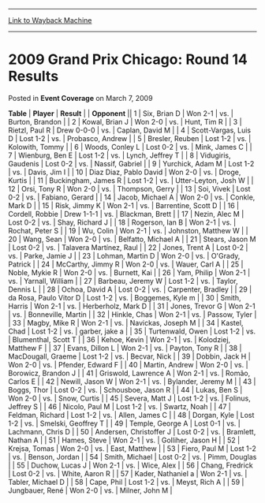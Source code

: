 
---
[Link to Wayback Machine](https://web.archive.org/web/20161013064055/http://magic.wizards.com/en/articles/archive/event-coverage/2009-grand-prix-chicago-round-14-results-2009-03-07)

[_metadata_:description]:- "TablePlayerResult"
[_metadata_:generator]:- "Drupal 7 (http://drupal.org)"
[_metadata_:node]:- "449291"
[_metadata_:publish_date]:- "2009-03-07"
[_metadata_:source]:- "div-main-content"
[_metadata_:title]:- "2009 Grand Prix Chicago: Round 14 Results"
[_metadata_:wayback_capture_timestamp]:- "2016-10-13 06:40:55"
[_metadata_:wayback_raw_url]:- "https://web.archive.org/web/20161013064055id_/http://magic.wizards.com/en/articles/archive/event-coverage/2009-grand-prix-chicago-round-14-results-2009-03-07"
[_metadata_:wayback_url]:- "http://magic.wizards.com/en/articles/archive/event-coverage/2009-grand-prix-chicago-round-14-results-2009-03-07"
---


2009 Grand Prix Chicago: Round 14 Results
=========================================



 Posted in **Event Coverage**
 on March 7, 2009 












 **Table** | **Player** | **Result** |  | **Opponent** ||  1 | Six, Brian D | Won 2-1 | vs. | Burton, Brandon |
|  2 | Kowal, Brian J | Won 2-0 | vs. | Hunt, Tim R |
|  3 | Rietzl, Paul R | Drew 0-0-0 | vs. | Caplan, David M |
|  4 | Scott-Vargas, Luis D | Lost 1-2 | vs. | Probasco, Andrew |
|  5 | Bresler, Reuben | Lost 1-2 | vs. | Kolowith, Tommy |
|  6 | Woods, Conley L | Lost 0-2 | vs. | Mink, James C |
|  7 | Wienburg, Ben E | Lost 1-2 | vs. | Lynch, Jeffrey T |
|  8 | Vidugiris, Gaudenis | Lost 0-2 | vs. | Nassif, Gabriel |
|  9 | Yurchick, Adam M | Lost 1-2 | vs. | Davis, Jim I |
|  10 | Diaz Diaz, Pablo David | Won 2-0 | vs. | Droge, Kurtis |
|  11 | Buckingham, James R | Lost 1-2 | vs. | Utter-Leyton, Josh W |
|  12 | Orsi, Tony R | Won 2-0 | vs. | Thompson, Gerry |
|  13 | Soi, Vivek | Lost 0-2 | vs. | Fabiano, Gerard |
|  14 | Jacob, Michael A | Won 2-0 | vs. | Conkle, Mark D |
|  15 | Risk, Jimmy K | Won 2-1 | vs. | Barrentine, Scott D |
|  16 | Cordell, Robbie | Drew 1-1-1 | vs. | Blackman, Brett |
|  17 | Nezin, Alec M | Lost 0-2 | vs. | Shay, Richard J |
|  18 | Rogerson, Ian B | Won 2-1 | vs. | Rochat, Peter S |
|  19 | Wu, Colin | Won 2-1 | vs. | Johnston, Matthew W |
|  20 | Wang, Sean | Won 2-0 | vs. | Belfatto, Michael A |
|  21 | Stears, Jason M | Lost 0-2 | vs. | Talavera Martínez, Raul |
|  22 | Jones, Trent A | Lost 0-2 | vs. | Parke, Jamie J |
|  23 | Lohman, Martin D | Won 2-0 | vs. | O'Grady, Patrick |
|  24 | McCarthy, Jimmy R | Won 2-0 | vs. | Wauer, Carl A |
|  25 | Noble, Mykie R | Won 2-0 | vs. | Burnett, Kai |
|  26 | Yam, Philip | Won 2-1 | vs. | Yarnall, William |
|  27 | Barbeau, Jeremy W | Lost 1-2 | vs. | Taylor, Dennis L |
|  28 | Ochoa, David A | Lost 0-2 | vs. | Carpenter, Bradley |
|  29 | da Rosa, Paulo Vitor D | Lost 1-2 | vs. | Boggemes, Kyle m |
|  30 | Smith, Harris | Won 2-1 | vs. | Herberholz, Mark D |
|  31 | Jones, Trevor G | Won 2-1 | vs. | Bonneville, Martin |
|  32 | Hinkle, Chas | Won 2-1 | vs. | Passow, Tyler |
|  33 | Magby, Mike R | Won 2-1 | vs. | Navickas, Joseph M |
|  34 | Kastel, Chad | Lost 1-2 | vs. | garber, jake a |
|  35 | Turtenwald, Owen | Lost 1-2 | vs. | Blumenthal, Scott T |
|  36 | Kehoe, Kevin | Won 2-1 | vs. | Kolodziej, Matthew F |
|  37 | Evans, Dillon L | Won 2-1 | vs. | Payton, Tony R |
|  38 | MacDougall, Graeme | Lost 1-2 | vs. | Becvar, Nick |
|  39 | Dobbin, Jack H | Won 2-0 | vs. | Pfender, Edward F |
|  40 | Martin, Andrew | Won 2-0 | vs. | Borowicz, Brandon J |
|  41 | Griswold, Lawrence A | Won 2-1 | vs. | Romão, Carlos E |
|  42 | Newill, Jason W | Won 2-1 | vs. | Bylander, Jeremy M |
|  43 | Boggs, Thor | Lost 0-2 | vs. | Schousboe, Jason R |
|  44 | Lukas, Ben S | Won 2-0 | vs. | Snow, Curtis |
|  45 | Severa, Matt J | Lost 1-2 | vs. | Folinus, Jeffrey S |
|  46 | Nicolo, Paul M | Lost 1-2 | vs. | Swartz, Noah |
|  47 | Feldman, Richard | Lost 1-2 | vs. | Allen, James C |
|  48 | Dorgan, Kyle | Lost 1-2 | vs. | Smelski, Geoffrey T |
|  49 | Temple, George A | Lost 0-1 | vs. | Lachmann, Chris D |
|  50 | Andersen, Christoffer J | Lost 0-2 | vs. | Bramlett, Nathan A |
|  51 | Hames, Steve | Won 2-1 | vs. | Golliher, Jason H |
|  52 | Krejsa, Tomas | Won 2-0 | vs. | East, Matthew |
|  53 | Fiero, Paul M | Lost 1-2 | vs. | Benson, Jordan |
|  54 | Smith, Michael | Lost 0-2 | vs. | Pimm, Douglas |
|  55 | Duchow, Lucas J | Won 2-1 | vs. | Wice, Alex |
|  56 | Chang, Fredrick | Lost 0-2 | vs. | White, Aaron R |
|  57 | Kader, Nathaniel a | Won 2-1 | vs. | Tabler, Michael D |
|  58 | Cape, Phil | Lost 1-2 | vs. | Meyst, Rich A |
|  59 | Jungbauer, René | Won 2-0 | vs. | Milner, John M |







